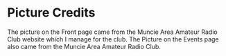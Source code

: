 
# Picture Credits 
The picture on the Front page came from the Muncie Area Amateur Radio Club website which I manage for the club.
The Picture on the Events page also came from the Muncie Area Amateur Radio Club.  
